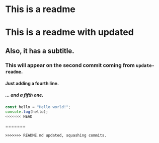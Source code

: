# This is a readme

# This is a readme with updated

## Also, it has a subtitle.

### This will appear on the second commit coming from `update-readme`.

#### Just adding a fourth line.

##### ... and a fifth one.

```javascript
const hello = "Hello world!";
console.log(hello);
<<<<<<< HEAD
```
=======
```
>>>>>>> README.md updated, squashing commits.

